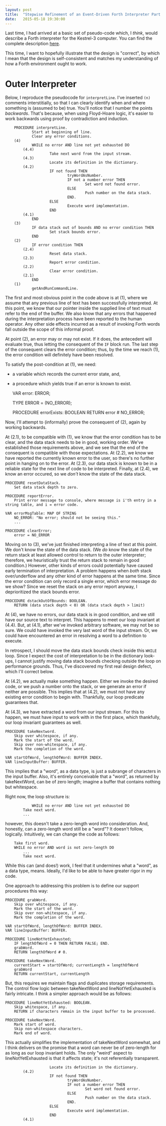 ```yaml
---
layout: post
title:  "Stepwise Refinement of an Event-Driven Forth Interpreter Part 2: Basic Correctness Checks"
date:   2015-05-18 19:30:00
---
```


Last time, I had arrived at a basic set of pseudo-code which, I *think*,
would describe a Forth interpreter for the Kestrel-3 computer.
You can find the complete description [here]({{site.baseurl}}/2015/05/17/stepwise-refinement-of-forth-interpreter/).

This time, I want to hopefully illustrate that the design is "correct",
by which I mean that the design is self-consistent and matches my understanding of how a Forth environment ought to work.

# Outer Interpreter

Below, I reproduce the pseudocode for `interpretLine`.
I've inserted `(n)` comments interstitially, so that I can clearly identify when and where something is (assumed to be) true.
You'll notice that I number the points *backwards*.
That's because, when using Floyd-Hoare logic, it's easier to work backwards using proof by contradiction and induction.

        PROCEDURE interpretLine.
                Start at beginning of line.
                Clear any error conditions.
		(4)
                WHILE no error AND line not yet exhausted DO
			(4.4)
                        Take next word from the input stream.
			(4.3)
                        Locate its definition in the dictionary.
			(4.2)
                        IF not found THEN
                                tryWordAsNumber.
                                IF not a number error THEN
                                        Set word not found error.
                                ELSE
                                        Push number on the data stack.
                                END.
                        ELSE
                                Execute word implementation.
                        END
			(4.1)
                END
		(3)
                IF data stack out of bounds AND no error condition THEN
                        Set stack bounds error.
                END
		(2)
                IF error condition THEN
			(2.4)
                        Reset data stack.
			(2.3)
                        Report error condition.
			(2.2)
                        Clear error condition.
			(2.1)
                END
		(1)
                getAndRunCommandLine.

The first and most obvious point in the code above is at (1), where we assume that any previous line of text has been successfully interpreted.
At this point, we know that our pointer inside the supplied line of text must refer to the end of the buffer.
We also know that any errors that happened during the interpretation process have been reported to the human operator.
Any other side effects incurred as a result of invoking Forth words fall outside the scope of this informal proof.

At point (2), an error may or may not exist.
If it does, the antecedent will evaluate true, thus letting the consequent of the `IF` block run.
The last step of the consequent clears the error condition;
thus, by the time we reach (1), the error condition will definitely have been resolved.

To satisfy the post-condition at (1), we need:

* a variable which records the current error state, and,
* a procedure which yields true if an error is known to exist.

	VAR error: ERROR;

	TYPE ERROR = (NO_ERROR);

	PROCEDURE errorExists: BOOLEAN
		RETURN error # NO_ERROR;

Now, I'll attempt to (informally) prove the consequent of (2), again by working backwards.

At (2.1), to be compatible with (1), we know that the error condition has to be clear,
and the data stack needs to be in good, working order.
We've established those requirements above, and we see that the end of the consequent is compatible with those expectations.
At (2.2), we know we have reported the currently known error to the user,
so there's no further point in hanging on to the error.
At (2.3), our data stack is known to be in a reliable state for the next line of code to be interpreted.
Finally, at (2.4), we know an error occured, so we *don't* know the state of the data stack.

	PROCEDURE resetDataStack.
		Set data stack depth to zero.

	PROCEDURE reportError.
		Print error message to console, where message is i'th entry in a string table, and i = error code.

	VAR errorMsgTable: MAP OF STRING
		NO_ERROR: "No error; should not be seeing this."
		...

	PROCEDURE clearError;
		error = NO_ERROR


Moving on to (3), we've just finished interpreting a line of text at this point.
We don't know the state of the data stack.
(We *do* know the state of the return stack at least allowed control to return to the outer interpreter;
therefore, we heuristically trust the return stack to remain in good condition.)
However, other kinds of errors could potentially have caused early termination of interpretation.
A problem happens when *both* stack over/underflow and any other kind of error happens at the same time.
Since the error condition can only record a single error, which error message do we show?
Since we reset the stack on any error report anyway, I deprioritized the stack bounds error.

	PROCEDURE dstackOutOfBounds: BOOLEAN.
		RETURN (data stack depth < 0) OR (data stack depth > limit)

At (4), we have no errors, our data stack is in good condition, and we still have our source text to interpret.
This happens to meet our loop invariant at (4.4).
But, at (4.1), after we've invoked arbitrary software, we may not be so sure.
We could have invoked the very last word of the input stream.
Or, we could have encountered an error in resolving a word to a definition to execute.

In retrospect, I should move the data stack bounds check inside this `WHILE` loop.
Since I expect the cost of interpretation to be in the dictionary look-ups,
I cannot justify moving data stack bounds checking outside the loop on performance grounds.
Thus, I've discovered my first real design defect, which I'll correct below.

At (4.2), we actually make something happen.
Either we invoke the desired code, or we push a number onto the stack, or we generate an error if neither are possible.
This implies that at (4.2), we must not have any existing error condition to begin with.
Thankfully, our loop predicate guarantees that.

At (4.3), we have extracted a word from our input stream.
For this to happen, we must have input to work with in the first place,
which thankfully, our loop invariant guarantees as well.

	PROCEDURE takeNextword.
		Skip over whitespace, if any.
		Mark the start of the word.
		Skip over non-whitespace, if any.
		Mark the completion of the word.

	VAR startOfWord, lengthOfWord: BUFFER INDEX.
	VAR lineInputBuffer: BUFFER.

This implies that a "word", as a data type, is just a subrange of characters in the input buffer.
Also, it's entirely conceivable that a "word", as returned by takeNextWord, can be of zero length;
imagine a buffer that contains nothing but whitespace.

Right now, the loop structure is:

                WHILE no error AND line not yet exhausted DO
			Take next word.
			...

however, this doesn't take a zero-length word into consideration.
And, honestly, can a zero-length word still be a "word"?
It doesn't follow, logically.
Intuitively, we can change the code as follows:

		Take first word.
		WHILE no error AND word is not zero-length DO
			...
			Take next word.

While this can (and does!) work, I feel that it undermines what a "word", as a data type, means.
Ideally, I'd like to be able to have greater rigor in my code.

One approach to addressing this problem is to define our support procedures this way:

	PROCEDURE grabWord.
		Skip over whitespace, if any.
		Mark the start of the word.
		Skip over non-whitespace, if any.
		Mark the completion of the word.

	VAR startOfWord, lengthOfWord: BUFFER INDEX.
	VAR lineInputBuffer: BUFFER.

	PROCEDURE lineNotYetExhausted;
		IF lengthOfWord = 0 THEN RETURN FALSE; END.
		grabWord.
		RETURN lengthOfWord # 0.

	PROCEDURE takeNextWord.  
		currentStart = startOfWord; currentLength = lengthOfWord
		grabWord
		RETURN currentStart, currentLength

But, this requires we maintain flags and duplicates storage requirements.
The control flow logic between takeNextWord and lineNotYetExhausted is fairly intricate.
I think a simpler approach would be as follows:

	PROCEDURE lineNotYetExhausted: BOOLEAN.
		Skip whitespace, if any.
		RETURN if characters remain in the input buffer to be processed.

	PROCEDURE takeNextWord.
		Mark start of word.
		Skip non-whitespace characters.
		Mark end of word.

This actually simplifies the implementation of takeNextWord somewhat, and
I think delivers on the promise that a word can never be of zero-length for as long as our loop invariant holds.
The only "weird" aspect to lineNotYetExhausted is that it affects state;
it's not referentially transparent.

	
                        Locate its definition in the dictionary.
			(4.2)
                        IF not found THEN
                                tryWordAsNumber.
                                IF not a number error THEN
                                        Set word not found error.
                                ELSE
                                        Push number on the data stack.
                                END.
                        ELSE
                                Execute word implementation.
                        END
			(4.1)
